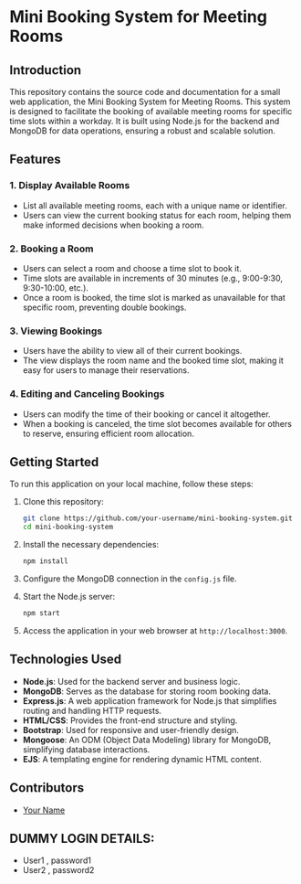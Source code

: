 # Mini Booking System for Meeting Rooms

## Introduction

This repository contains the source code and documentation for a small web application, the Mini Booking System for Meeting Rooms. This system is designed to facilitate the booking of available meeting rooms for specific time slots within a workday. It is built using Node.js for the backend and MongoDB for data operations, ensuring a robust and scalable solution.

## Features

### 1. Display Available Rooms

- List all available meeting rooms, each with a unique name or identifier.
- Users can view the current booking status for each room, helping them make informed decisions when booking a room.

### 2. Booking a Room

- Users can select a room and choose a time slot to book it.
- Time slots are available in increments of 30 minutes (e.g., 9:00-9:30, 9:30-10:00, etc.).
- Once a room is booked, the time slot is marked as unavailable for that specific room, preventing double bookings.

### 3. Viewing Bookings

- Users have the ability to view all of their current bookings.
- The view displays the room name and the booked time slot, making it easy for users to manage their reservations.

### 4. Editing and Canceling Bookings

- Users can modify the time of their booking or cancel it altogether.
- When a booking is canceled, the time slot becomes available for others to reserve, ensuring efficient room allocation.

## Getting Started

To run this application on your local machine, follow these steps:

1. Clone this repository:

   ```bash
   git clone https://github.com/your-username/mini-booking-system.git
   cd mini-booking-system
   ```

2. Install the necessary dependencies:

   ```bash
   npm install
   ```

3. Configure the MongoDB connection in the `config.js` file.

4. Start the Node.js server:

   ```bash
   npm start
   ```

5. Access the application in your web browser at `http://localhost:3000`.

## Technologies Used

- **Node.js**: Used for the backend server and business logic.
- **MongoDB**: Serves as the database for storing room booking data.
- **Express.js**: A web application framework for Node.js that simplifies routing and handling HTTP requests.
- **HTML/CSS**: Provides the front-end structure and styling.
- **Bootstrap**: Used for responsive and user-friendly design.
- **Mongoose**: An ODM (Object Data Modeling) library for MongoDB, simplifying database interactions.
- **EJS**: A templating engine for rendering dynamic HTML content.

## Contributors

- [Your Name](https://github.com/kr-001)
## DUMMY LOGIN DETAILS:
- User1 , password1
- User2 , password2
